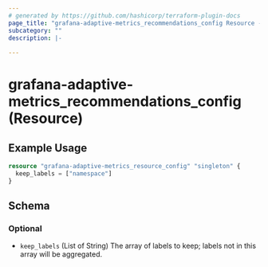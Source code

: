 ```yaml
---
# generated by https://github.com/hashicorp/terraform-plugin-docs
page_title: "grafana-adaptive-metrics_recommendations_config Resource - terraform-provider-grafana-adaptive-metrics"
subcategory: ""
description: |-
  
---
```


# grafana-adaptive-metrics_recommendations_config (Resource)



## Example Usage

```terraform
resource "grafana-adaptive-metrics_resource_config" "singleton" {
  keep_labels = ["namespace"]
}
```

<!-- schema generated by tfplugindocs -->
## Schema

### Optional

- `keep_labels` (List of String) The array of labels to keep; labels not in this array will be aggregated.
